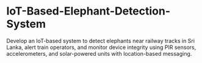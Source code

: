 # IoT-Based-Elephant-Detection-System
Develop an IoT-based system to detect elephants near railway tracks in Sri Lanka, alert train operators, and monitor device integrity using PIR sensors, accelerometers, and solar-powered units with location-based messaging.
